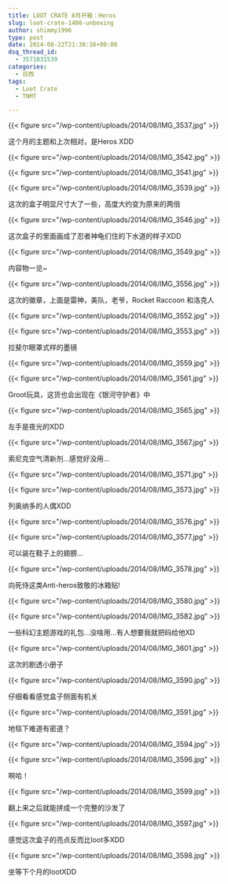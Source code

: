 ```yaml
---
title: LOOT CRATE 8月开箱：Heros
slug: loot-crate-1408-unboxing
author: shimmy1996
type: post
date: 2014-08-22T21:38:16+00:00
dsq_thread_id:
  - 3571831539
categories:
  - 日西
tags:
  - Loot Crate
  - TNMT

---
```

{{< figure src="/wp-content/uploads/2014/08/IMG_3537.jpg" >}}

这个月的主题和上次相对，是Heros XDD

{{< figure src="/wp-content/uploads/2014/08/IMG_3542.jpg" >}}

{{< figure src="/wp-content/uploads/2014/08/IMG_3541.jpg" >}}

{{< figure src="/wp-content/uploads/2014/08/IMG_3539.jpg" >}}

这次的盒子明显尺寸大了一些，高度大约变为原来的两倍

{{< figure src="/wp-content/uploads/2014/08/IMG_3546.jpg" >}}

这次盒子的里面画成了忍者神龟们住的下水道的样子XDD

{{< figure src="/wp-content/uploads/2014/08/IMG_3549.jpg" >}}

内容物一览~

{{< figure src="/wp-content/uploads/2014/08/IMG_3556.jpg" >}}

这次的徽章，上面是雷神，美队，老爷，Rocket Raccoon 和洛克人

{{< figure src="/wp-content/uploads/2014/08/IMG_3552.jpg" >}}

{{< figure src="/wp-content/uploads/2014/08/IMG_3553.jpg" >}}

拉斐尔眼罩式样的墨镜

{{< figure src="/wp-content/uploads/2014/08/IMG_3559.jpg" >}}

{{< figure src="/wp-content/uploads/2014/08/IMG_3561.jpg" >}}

Groot玩具，这货也会出现在《银河守护者》中

{{< figure src="/wp-content/uploads/2014/08/IMG_3565.jpg" >}}

左手是夜光的XDD

{{< figure src="/wp-content/uploads/2014/08/IMG_3567.jpg" >}}

索尼克空气清新剂&#8230;感觉好没用&#8230;

{{< figure src="/wp-content/uploads/2014/08/IMG_3571.jpg" >}}

{{< figure src="/wp-content/uploads/2014/08/IMG_3573.jpg" >}}

列奥纳多的人偶XDD

{{< figure src="/wp-content/uploads/2014/08/IMG_3576.jpg" >}}

{{< figure src="/wp-content/uploads/2014/08/IMG_3577.jpg" >}}

可以装在鞋子上的翅膀&#8230;

{{< figure src="/wp-content/uploads/2014/08/IMG_3578.jpg" >}}

向死侍这类Anti-heros致敬的冰箱贴!

{{< figure src="/wp-content/uploads/2014/08/IMG_3580.jpg" >}}

{{< figure src="/wp-content/uploads/2014/08/IMG_3582.jpg" >}}

一些科幻主题游戏的礼包&#8230;没啥用&#8230;有人想要我就把码给他XD

{{< figure src="/wp-content/uploads/2014/08/IMG_3601.jpg" >}}

这次的剧透小册子

{{< figure src="/wp-content/uploads/2014/08/IMG_3590.jpg" >}}

仔细看看感觉盒子侧面有机关

{{< figure src="/wp-content/uploads/2014/08/IMG_3591.jpg" >}}

地毯下难道有密道？

{{< figure src="/wp-content/uploads/2014/08/IMG_3594.jpg" >}}

{{< figure src="/wp-content/uploads/2014/08/IMG_3596.jpg" >}}

啊哈！

{{< figure src="/wp-content/uploads/2014/08/IMG_3599.jpg" >}}

翻上来之后就能拼成一个完整的沙发了

{{< figure src="/wp-content/uploads/2014/08/IMG_3597.jpg" >}}

感觉这次盒子的亮点反而比loot多XDD

{{< figure src="/wp-content/uploads/2014/08/IMG_3598.jpg" >}}

坐等下个月的lootXDD
